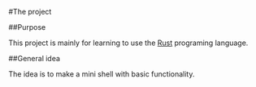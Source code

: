#The project

##Purpose

This project is mainly for learning to use the [Rust][rustwebb] programing 
language.

##General idea

The idea is to make a mini shell with basic functionality.

[rustwebb]: https://www.rust-lang.org/en-US/
